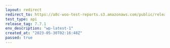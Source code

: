 ```yaml
---
layout: redirect
redirect_to: https://a8c-woo-test-reports.s3.amazonaws.com/public/release/7.7.1/wp-latest-1/api/index.html
test_type: api
release_tag: 7.7.1
env_description: "wp-latest-1"
created_at: "2023-05-30T02:16:48Z"
passed: true
---
```

